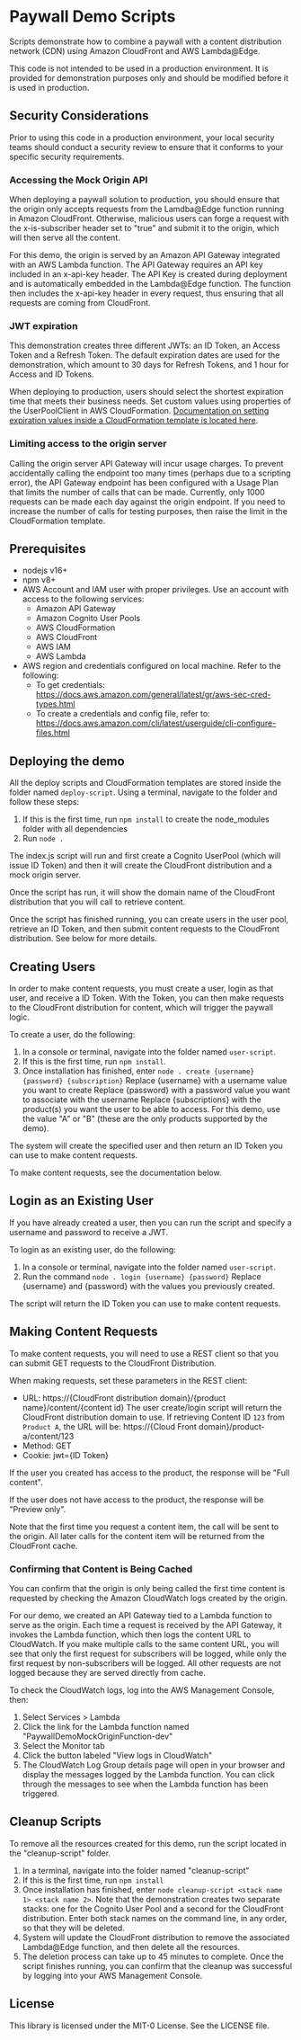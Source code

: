 # Paywall Demo Scripts
Scripts demonstrate how to combine a paywall with a content distribution network (CDN) using Amazon CloudFront and AWS Lambda@Edge.

This code is not intended to be used in a production environment. It is provided for demonstration purposes only and should be modified before it is used in production.

## Security Considerations
Prior to using this code in a production environment, your local security teams should conduct a security review to ensure that it conforms to your specific security requirements.

### Accessing the Mock Origin API
When deploying a paywall solution to production, you should ensure that the origin only accepts requests from the Lamdba@Edge function running in Amazon CloudFront. Otherwise, malicious users can forge a request with the x-is-subscriber header set to "true" and submit it to the origin, which will then serve all the content.

For this demo, the origin is served by an Amazon API Gateway integrated with an AWS Lambda function. The API Gateway requires an API key included in an x-api-key header. The API Key is created during deployment and is automatically embedded in the Lambda@Edge function. The function then includes the x-api-key header in every request, thus ensuring that all requests are coming from CloudFront. 

### JWT expiration
This demonstration creates three different JWTs: an ID Token, an Access Token and a Refresh Token. The default expiration dates are used for the demonstration, which amount to 30 days for Refresh Tokens, and 1 hour for Access and ID Tokens. 

When deploying to production, users should select the shortest expiration time that meets their business needs. Set custom values using properties of the UserPoolClient in AWS CloudFormation. [Documentation on setting expiration values inside a CloudFormation template is located here](https://docs.aws.amazon.com/AWSCloudFormation/latest/UserGuide/aws-resource-cognito-userpoolclient.html). 

### Limiting access to the origin server
Calling the origin server API Gateway will incur usage charges. To prevent accidentally calling the endpoint too many times (perhaps due to a scripting error), the API Gateway endpoint has been configured with a Usage Plan that limits the number of calls that can be made. Currently, only 1000 requests can be made each day against the origin endpoint. If you need to increase the number of calls for testing purposes, then raise the limit in the CloudFormation template.

## Prerequisites
* nodejs v16+
* npm v8+
* AWS Account and IAM user with proper privileges. Use an account with access to the following services:
  * Amazon API Gateway
  * Amazon Cognito User Pools
  * AWS CloudFormation
  * AWS CloudFront
  * AWS IAM
  * AWS Lambda
* AWS region and credentials configured on local machine. Refer to the following:
  * To get credentials: https://docs.aws.amazon.com/general/latest/gr/aws-sec-cred-types.html
  * To create a credentials and config file, refer to: https://docs.aws.amazon.com/cli/latest/userguide/cli-configure-files.html 

## Deploying the demo
All the deploy scripts and CloudFormation templates are stored inside the folder named `deploy-script`. Using a terminal, navigate to the folder and follow these steps:

1. If this is the first time, run `npm install` to create the node_modules folder with all dependencies
2. Run `node .`

The index.js script will run and first create a Cognito UserPool (which will issue ID Token) and then it will create the CloudFront distribution and a mock origin server. 

Once the script has run, it will show the domain name of the CloudFront distribution that you will call to retrieve content.

Once the script has finished running, you can create users in the user pool, retrieve an ID Token, and then submit content requests to the CloudFront distribution. See below for more details.

## Creating Users
In order to make content requests, you must create a user, login as that user, and receive a ID Token. With the Token, you can then make requests to the CloudFront distribution for content, which will trigger the paywall logic.

To create a user, do the following:

1. In a console or terminal, navigate into the folder named `user-script`.
2. If this is the first time, run `npm install`.
3. Once installation has finished, enter `node . create {username} {password} {subscription}`
   Replace {username} with a username value you want to create
   Replace {password} with a password value you want to associate with the username
   Replace {subscriptions} with the product(s) you want the user to be able to access. For this demo, use the value "A" or "B" (these are the only products supported by the demo).

The system will create the specified user and then return an ID Token you can use to make content requests.

To make content requests, see the documentation below.

## Login as an Existing User
If you have already created a user, then you can run the script and specify a username and password to receive a JWT.

To login as an existing user, do the following:

1. In a console or terminal, navigate into the folder named `user-script`.
2. Run the command `node . login {username} {password}`
   Replace {username} and {password} with the values you previously created.

The script will return the ID Token you can use to make content requests.

## Making Content Requests
To make content requests, you will need to use a REST client so that you can submit GET requests to the CloudFront Distribution. 

When making requests, set these parameters in the REST client:

* URL: https://{CloudFront distribution domain}/{product name}/content/{content id}
       The user create/login script will return the CloudFront distribution domain to use.
       If retrieving Content ID `123` from `Product A`, the URL will be:
       https://{Cloud Front domain}/product-a/content/123
* Method: GET
* Cookie: jwt={ID Token}

If the user you created has access to the product, the response will be "Full content".

If the user does not have access to the product, the response will be "Preview only".

Note that the first time you request a content item, the call will be sent to the origin. All later calls for the content item will be returned from the CloudFront cache.

### Confirming that Content is Being Cached
You can confirm that the origin is only being called the first time content is requested by checking the Amazon CloudWatch logs created by the origin.

For our demo, we created an API Gateway tied to a Lambda function to serve as the origin. Each time a request is received by the API Gateway, it invokes the Lambda function, which then logs the content URL to CloudWatch. If you make multiple calls to the same content URL, you will see that only the first request for subscribers will be logged, while only the first request by non-subscribers will be logged. All other requests are not logged because they are served directly from cache.

To check the CloudWatch logs, log into the AWS Management Console, then:

1. Select Services > Lambda
2. Click the link for the Lambda function named "PaywallDemoMockOriginFunction-dev"
3. Select the Monitor tab
4. Click the button labeled "View logs in CloudWatch"
5. The CloudWatch Log Group details page will open in your browser and display the messages logged by the Lambda function. You can click through the messages to see when the Lambda function has been triggered.

## Cleanup Scripts
To remove all the resources created for this demo, run the script located in the "cleanup-script" folder.

1. In a terminal, navigate into the folder named "cleanup-script"
2. If this is the first time, run `npm install`
3. Once installation has finished, enter `node cleanup-script <stack name 1> <stack name 2>`. Note that the demonstration creates two separate stacks: one for the Cognito User Pool and a second for the CloudFront distribution. Enter both stack names on the command line, in any order, so that they will be deleted.
4. System will update the CloudFront distribution to remove the associated Lambda@Edge function, and then delete all the resources. 
5. The deletion process can take up to 45 minutes to complete. Once the script finishes running, you can confirm that the cleanup was successful by logging into your AWS Management Console. 

## License

This library is licensed under the MIT-0 License. See the LICENSE file.

